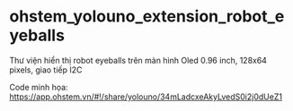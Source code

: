 # ohstem_yolouno_extension_robot_eyeballs
Thư viện hiển thị robot eyeballs trên màn hình Oled 0.96 inch, 128x64 pixels, giao tiếp I2C

Code minh họa:
https://app.ohstem.vn/#!/share/yolouno/34mLadcxeAkyLvedS0i2j0dUeZ1
